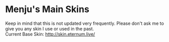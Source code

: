 # Menju's Main Skins
Keep in mind that this is not updated very frequently. Please don't ask me to give you any skin I use or used in the past.  
Current Base Skin: http://skin.eternum.live/  

